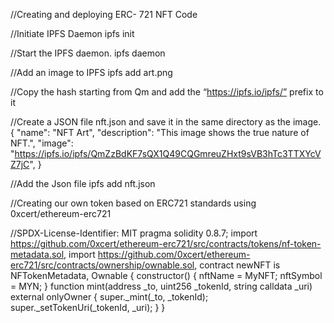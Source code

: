 //Creating and deploying ERC- 721 NFT Code

//Initiate IPFS Daemon
ipfs init

//Start the IPFS daemon.
ipfs daemon

//Add an image to IPFS
ipfs add art.png

//Copy the hash starting from Qm and add the “https://ipfs.io/ipfs/” prefix to it

//Create a JSON file nft.json and save it in the same directory as the image. 
{
    "name": "NFT Art",
    "description": "This image shows the true nature of NFT.",
    "image": "https://ipfs.io/ipfs/QmZzBdKF7sQX1Q49CQGmreuZHxt9sVB3hTc3TTXYcVZ7jC",
}

//Add the Json file
ipfs add nft.json

//Creating our own token based on ERC721 standards using 0xcert/ethereum-erc721

//SPDX-License-Identifier: MIT
pragma solidity 0.8.7;
import https://github.com/0xcert/ethereum-erc721/src/contracts/tokens/nf-token-metadata.sol,
import https://github.com/0xcert/ethereum-erc721/src/contracts/ownership/ownable.sol,
contract newNFT is NFTokenMetadata, Ownable {
  constructor() {
    nftName = MyNFT;
    nftSymbol = MYN;
  }
  function mint(address _to, uint256 _tokenId, string calldata _uri) external onlyOwner {
  super._mint(_to, _tokenId);
  super._setTokenUri(_tokenId, _uri);
  }
}
